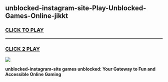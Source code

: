 
## unblocked-instagram-site-Play-Unblocked-Games-Online-jikkt
<h3>
<a href="https://premium76.site?title=unblocked-instagram-site&ref=25A">CLICK TO PLAY</a></h3>
<hr>

<h3>
<a href="https://premium76.site?title=unblocked-instagram-site&ref=25A">CLICK 2 PLAY</a>
  
</h3>

<a href="https://premium76.site?title=unblocked-instagram-site&ref=25A"><img src="https://clearcache.store/games.png"></a>


**unblocked-instagram-site games unblocked: Your Gateway to Fun and Accessible Online Gaming**
